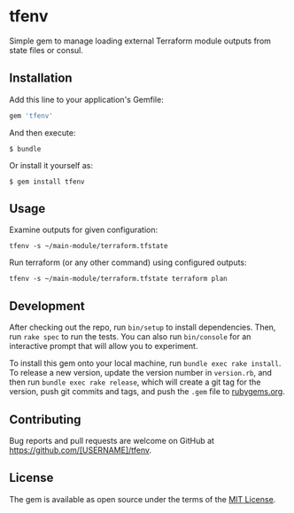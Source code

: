 # tfenv

Simple gem to manage loading external Terraform module outputs from state files or consul.

## Installation

Add this line to your application's Gemfile:

```ruby
gem 'tfenv'
```

And then execute:

    $ bundle

Or install it yourself as:

    $ gem install tfenv

## Usage

Examine outputs for given configuration:

````
tfenv -s ~/main-module/terraform.tfstate
````

Run terraform (or any other command) using configured outputs:

````
tfenv -s ~/main-module/terraform.tfstate terraform plan
````

## Development

After checking out the repo, run `bin/setup` to install dependencies. Then, run `rake spec` to run the tests. You can also run `bin/console` for an interactive prompt that will allow you to experiment.

To install this gem onto your local machine, run `bundle exec rake install`. To release a new version, update the version number in `version.rb`, and then run `bundle exec rake release`, which will create a git tag for the version, push git commits and tags, and push the `.gem` file to [rubygems.org](https://rubygems.org).

## Contributing

Bug reports and pull requests are welcome on GitHub at https://github.com/[USERNAME]/tfenv.


## License

The gem is available as open source under the terms of the [MIT License](http://opensource.org/licenses/MIT).

